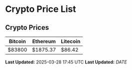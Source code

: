 # Crypto Price List

## Crypto Prices
| Bitcoin | Ethereum | Litecoin |
| ------- | -------- | -------- |
| $83800 | $1875.37 | $86.42 |
**Last Updated:** 2025-03-28 17:45 UTC
**Last Updated:** $DATE$
